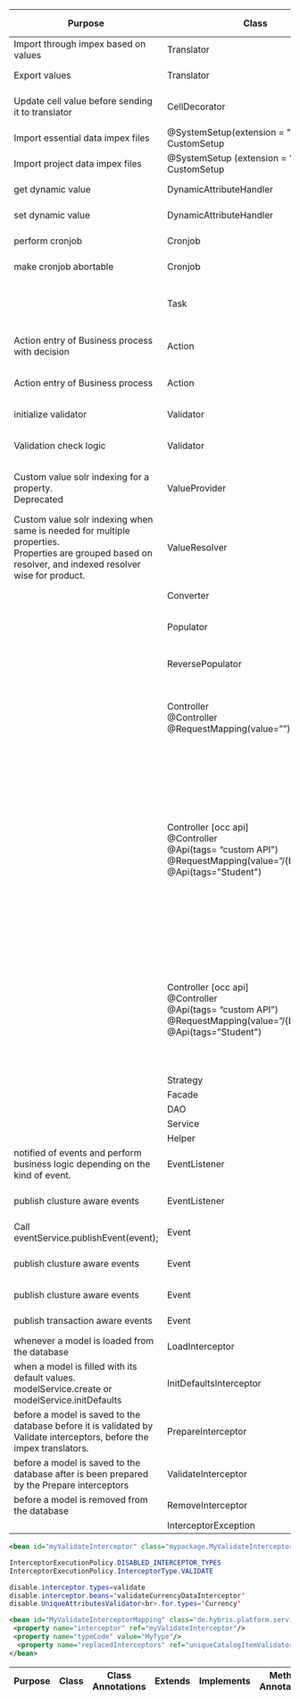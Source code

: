 | Purpose                                                                                                                                                      | Class                                                                                                                              | Extends                                             | Implements                                 | Method Annotations <br> Override methods                                                                                                                                                                                                                                                                                                                                                                                                                                                                                                                                                                          |
| ------------------------------------------------------------------------------------------------------------------------------------------------------------ | ---------------------------------------------------------------------------------------------------------------------------------- | --------------------------------------------------- | ------------------------------------------ | ----------------------------------------------------------------------------------------------------------------------------------------------------------------------------------------------------------------------------------------------------------------------------------------------------------------------------------------------------------------------------------------------------------------------------------------------------------------------------------------------------------------------------------------------------------------------------------------------------------------- |
| Import through impex based on values                                                                                                                         | Translator                                                                                                                         | AbstractValueTranslator                             |                                            | @Override <br> importValue(final String valueExpr, final Item toItem)                                                                                                                                                                                                                                                                                                                                                                                                                                                                                                                                             |
| Export values                                                                                                                                                | Translator                                                                                                                         | AbstractValueTranslator                             |                                            | @Override <br> exportValue(final Object value)                                                                                                                                                                                                                                                                                                                                                                                                                                                                                                                                                                    |
| Update cell value before sending it to translator                                                                                                            | CellDecorator                                                                                                                      |                                                     | CSVCellDecorator                           | @Override <br> decorate(final int position, final Map<Integer, String> srcLine)                                                                                                                                                                                                                                                                                                                                                                                                                                                                                                                                   |
| Import essential data impex files                                                                                                                            | @SystemSetup(extension = "\\\*")<br> CustomSetup                                                                                   |                                                     |                                            | @SystemSetup(type = SystemSetup.Type.ESSENTIAL) <br> putInMyEssentialData()                                                                                                                                                                                                                                                                                                                                                                                                                                                                                                                                       |
| Import project data impex files                                                                                                                              | @SystemSetup (extension = "\\\*") <br>CustomSetup                                                                                  |                                                     |                                            | @SystemSetup(type = SystemSetup.Type.PROJECT) <br> addMyProjectData()                                                                                                                                                                                                                                                                                                                                                                                                                                                                                                                                             |
| get dynamic value                                                                                                                                            | DynamicAttributeHandler                                                                                                            |                                                     | DynamicAttributeHandler< A, B>             | <br> get(final B item)                                                                                                                                                                                                                                                                                                                                                                                                                                                                                                                                                                                            |
| set dynamic value                                                                                                                                            | DynamicAttributeHandler                                                                                                            |                                                     | DynamicAttributeHandler< A, B>             | <br> set(final B item, final A value)                                                                                                                                                                                                                                                                                                                                                                                                                                                                                                                                                                             |
| perform cronjob                                                                                                                                              | Cronjob                                                                                                                            |                                                     | AbstractJobPerformable<CronJobModel>       | @Override <br>perform(final CronJobModel cronJob)                                                                                                                                                                                                                                                                                                                                                                                                                                                                                                                                                                 |
| make cronjob abortable                                                                                                                                       | Cronjob                                                                                                                            |                                                     | AbstractJobPerformable<CronJobModel>       | @Override<br>isAbortable()                                                                                                                                                                                                                                                                                                                                                                                                                                                                                                                                                                                        |
|                                                                                                                                                              | Task                                                                                                                               |                                                     | TaskRunner<TaskModel>                      | <br>run(TaskService taskService, TaskModel task) <br> handleError( TaskService taskService, TaskModel task, Throwable error)                                                                                                                                                                                                                                                                                                                                                                                                                                                                                      |
| Action entry of Business process with decision                                                                                                               | Action                                                                                                                             | AbstractSimpleDecisionAction                        | AbstractAction                             | @Override<br>Transition executeAction(final BusinessProcessModel businessProcessModel) throws RetryLaterException                                                                                                                                                                                                                                                                                                                                                                                                                                                                                                 |
| Action entry of Business process                                                                                                                             | Action                                                                                                                             | AbstractProceduralAction                            | AbstractAction                             | @Override<br>void executeAction(final BusinessProcessModel businessProcessModel) throws RetryLaterException                                                                                                                                                                                                                                                                                                                                                                                                                                                                                                       |
| initialize validator                                                                                                                                         | Validator                                                                                                                          |                                                     | ConstraintValidator<NotLoremIpsum, String> | @Override<br>initialize(final NotLoremIpsum constraintAnnotation)                                                                                                                                                                                                                                                                                                                                                                                                                                                                                                                                                 |
| Validation check logic                                                                                                                                       | Validator                                                                                                                          |                                                     | ConstraintValidator<NotLoremIpsum, String> | @Override<br>isValid(final String value, final ConstraintValidatorContext context)                                                                                                                                                                                                                                                                                                                                                                                                                                                                                                                                |
| Custom value solr indexing for a property.<br> Deprecated                                                                                                    | ValueProvider                                                                                                                      | AbstractPropertyFieldValueProvider                  | FieldValueProvider, Serializable           | @Override<br> getFieldValues(final IndexConfig indexConfig, final IndexedProperty indexedProperty, final Object obj) fieldValues.add(new FieldValue(fieldName,value);                                                                                                                                                                                                                                                                                                                                                                                                                                             |
| Custom value solr indexing when same is needed for multiple properties.<br> Properties are grouped based on resolver, and indexed resolver wise for product. | ValueResolver                                                                                                                      | AbstractValueResolver<ProductModel, Object, Object> |                                            | @Override<br> addFieldValues(InputDocument inputDocument, IndexerBatchContext indexerBatchContext, IndexedProperty indexedProperty, ProductModel productModel, ValueResolverContext<Object, Object> valueResolverContext) document.addField(name,value);                                                                                                                                                                                                                                                                                                                                                          |
|                                                                                                                                                              | Converter                                                                                                                          |                                                     | Converter<CountryModel, CountryData>       |                                                                                                                                                                                                                                                                                                                                                                                                                                                                                                                                                                                                                   |
|                                                                                                                                                              | Populator                                                                                                                          |                                                     | Populator<CustomModel, CustomData>         | @Override <br>public void populate(final CustomModel source, final CustomData target) throws ConversionException                                                                                                                                                                                                                                                                                                                                                                                                                                                                                                  |
|                                                                                                                                                              | ReversePopulator                                                                                                                   |                                                     | Populator<CustomData, CustomModel>         | @Override <br>public void populate(final CustomData source, final CustomModel target) throws ConversionException                                                                                                                                                                                                                                                                                                                                                                                                                                                                                                  |
|                                                                                                                                                              | Controller <br>@Controller<br>@RequestMapping(value=””)                                                                            |                                                     |                                            | @RequestMapping(value=””,method=RequestMethod.GET) <br> Public String methodname(@PathVariable(”a”) String a,<br>@RequestParam(value=”q”, required=”false”, defaultvalue=”abc”) String b, Model model, HTTPServletRequest request, HTTPServletResponse response) throws \*Exceptions                                                                                                                                                                                                                                                                                                                              |
|                                                                                                                                                              | Controller [occ api] <br>@Controller<br>@Api(tags= “custom API”)<br>@RequestMapping(value=”/{baseSiteId}”)<br>@Api(tags="Student") |                                                     |                                            | @Secured("ROLE_TRUSTED_CLIENT")<br>@RequestMapping(value="/{studentId}", method= RequestMethod.GET)<br>@ResponseBody<br>@ApiOperation(nickname="getStudentDetails", value="Get a Specific Student Details",notes="Return a specific Student based on studentId",<br>authorizations={@Authorization(value="oauth2_client_credentials")})<br>@ApiBaseSiteIdParam <br> Public ResponseWsDTO methodName(@ApiParam(value=”abc”, required=true) @PathVariable String baseSiteId,<br> @ApiParam(value=”abc”, required=true) @PathVariable String StudentId,<br>@ApiParam @RequestParam(default = DEFAULT) String fields) |
|                                                                                                                                                              | Controller [occ api] <br>@Controller<br>@Api(tags= “custom API”)<br>@RequestMapping(value=”/{baseSiteId}”)<br>@Api(tags="Student") |                                                     |                                            | @RequestMapping(value="/docs", method= RequestMethod.POST, consumes={MediaType.APPLICATION_JSON_VALUE}) <br> Public ResponseWsDTO methodName(@ApiParam(value=”abc”, required=true) @PathVariable String baseSiteId, @ApiParam(value=”abc”, required=true) ,<br>@ApiParam(value=”abc”, required=true) @RequestBody RequestWsDTO requestWsDTO,<br>@ApiParam @RequestParam(default = DEFAULT) String fields)                                                                                                                                                                                                         |
|                                                                                                                                                              | Strategy                                                                                                                           |                                                     |                                            |                                                                                                                                                                                                                                                                                                                                                                                                                                                                                                                                                                                                                   |
|                                                                                                                                                              | Facade                                                                                                                             |                                                     |                                            |                                                                                                                                                                                                                                                                                                                                                                                                                                                                                                                                                                                                                   |
|                                                                                                                                                              | DAO                                                                                                                                |                                                     |                                            |                                                                                                                                                                                                                                                                                                                                                                                                                                                                                                                                                                                                                   |
|                                                                                                                                                              | Service                                                                                                                            |                                                     |                                            |                                                                                                                                                                                                                                                                                                                                                                                                                                                                                                                                                                                                                   |
|                                                                                                                                                              | Helper                                                                                                                             |                                                     |                                            |                                                                                                                                                                                                                                                                                                                                                                                                                                                                                                                                                                                                                   |
| notified of events and perform business logic depending on the kind of event.                                                                                | EventListener                                                                                                                      | AbstractEventListener<AfterItemCreationEvent>       |                                            | @Override <br> onEvent(final AfterItemCreationEvent event)                                                                                                                                                                                                                                                                                                                                                                                                                                                                                                                                                        |
| publish clusture aware events                                                                                                                                | EventListener                                                                                                                      | AbstractEventListener<AfterItemCreationEvent>       |                                            | @Override <br> canPublish(final PublishEventContext publishEventContext)                                                                                                                                                                                                                                                                                                                                                                                                                                                                                                                                          |
| Call eventService.publishEvent(event);                                                                                                                       | Event                                                                                                                              | AbstractEvent                                       | ClusterAwareEvent/ TransactionAwareEvent   | <br> constructor event()                                                                                                                                                                                                                                                                                                                                                                                                                                                                                                                                                                                          |
| publish clusture aware events                                                                                                                                | Event                                                                                                                              | AbstractEvent                                       | ClusterAwareEvent                          | @Override <br> canPublish(final PublishEventContext publishEventContext)                                                                                                                                                                                                                                                                                                                                                                                                                                                                                                                                          |
| publish clusture aware events                                                                                                                                | Event                                                                                                                              | AbstractEvent                                       | ClusterAwareEvent                          | @Override <br> publish(final int sourceNodeId, final int targetNodeId)                                                                                                                                                                                                                                                                                                                                                                                                                                                                                                                                            |
| publish transaction aware events                                                                                                                             | Event                                                                                                                              | AbstractEvent                                       | TransactionAwareEvent                      | <br> getId()                                                                                                                                                                                                                                                                                                                                                                                                                                                                                                                                                                                                      |
| whenever a model is loaded from the database                                                                                                                 | LoadInterceptor                                                                                                                    |                                                     | LoadInterceptor                            | @Override <br> onLoad(Object model, InterceptorContext ctx)                                                                                                                                                                                                                                                                                                                                                                                                                                                                                                                                                       |
| when a model is filled with its default values. modelService.create or modelService.initDefaults                                                             | InitDefaultsInterceptor                                                                                                            |                                                     | InitDefaultsInterceptor                    | @Override <br> onInitDefaults(Object model, InterceptorContext ctx)                                                                                                                                                                                                                                                                                                                                                                                                                                                                                                                                               |
| before a model is saved to the database before it is validated by Validate interceptors, before the impex translators.                                       | PrepareInterceptor                                                                                                                 |                                                     | PrepareInterceptor                         | @Override <br> onPrepare(Object model, InterceptorContext ctx)                                                                                                                                                                                                                                                                                                                                                                                                                                                                                                                                                    |
| before a model is saved to the database after is been prepared by the Prepare interceptors                                                                   | ValidateInterceptor                                                                                                                |                                                     | ValidateInterceptor                        | @Override <br> onValidate(Object model, InterceptorContext ctx)                                                                                                                                                                                                                                                                                                                                                                                                                                                                                                                                                   |
| before a model is removed from the database                                                                                                                  | RemoveInterceptor                                                                                                                  |                                                     | RemoveInterceptor                          | @Override <br> onRemove(Object model, InterceptorContext ctx)                                                                                                                                                                                                                                                                                                                                                                                                                                                                                                                                                     |
|                                                                                                                                                              | InterceptorException                                                                                                               |                                                     |                                            |                                                                                                                                                                                                                                                                                                                                                                                                                                                                                                                                                                                                                   |

```xml
<bean id="myValidateInterceptor" class="mypackage.MyValidateInterceptor" autowire="byName"/>
```

```java
InterceptorExecutionPolicy.DISABLED_INTERCEPTOR_TYPES
InterceptorExecutionPolicy.InterceptorType.VALIDATE

disable.interceptor.types=validate
disable.interceptor.beans='validateCurrencyDataInterceptor'
disable.UniqueAttributesValidator<br>.for.types='Currency'
```

```xml
<bean id="MyValidateInterceptorMapping" class="de.hybris.platform.servicelayer.interceptor.impl.InterceptorMapping">
 <property name="interceptor" ref="myValidateInterceptor"/>
 <property name="typeCode" value="MyType"/>
  <property name="replacedInterceptors" ref="uniqueCatalogItemValidator"/>
</bean>
```

| Purpose | Class | Class Annotations | Extends | Implements | Method Annotations | Override methods |
| ------- | ----- | ----------------- | ------- | ---------- | ------------------ | ---------------- |
